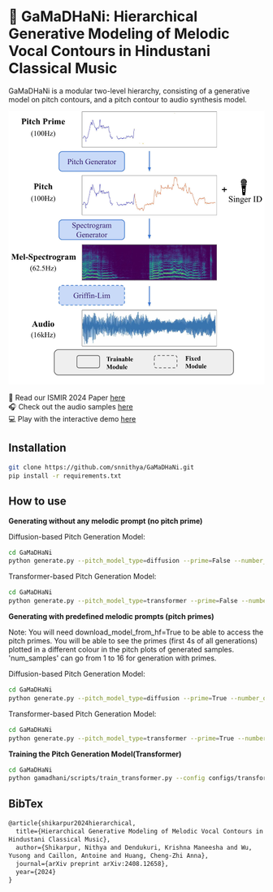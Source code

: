 # 🎤 GaMaDHaNi: Hierarchical Generative Modeling of Melodic Vocal Contours in Hindustani Classical Music
GaMaDHaNi is a modular two-level hierarchy, consisting of a generative model on pitch contours, and a pitch contour to audio synthesis model.

![GaMaDHaNi](GaMaDHaNi.jpg)

:book: Read our ISMIR 2024 Paper [here](https://arxiv.org/abs/2408.12658)\
:headphones: Check out the audio samples [here](https://snnithya.github.io/gamadhani-samples/)\
:computer: Play with the interactive demo [here](https://huggingface.co/spaces/snnithya/GaMaDHaNi) 
## Installation

   ```bash
   git clone https://github.com/snnithya/GaMaDHaNi.git
   pip install -r requirements.txt
   ```

## How to use

**Generating without any melodic prompt (no pitch prime)**

Diffusion-based Pitch Generation Model:
```bash
cd GaMaDHaNi
python generate.py --pitch_model_type=diffusion --prime=False --number_of_samples=1 --download_model_from_hf=True
```

Transformer-based Pitch Generation Model:
```bash
cd GaMaDHaNi
python generate.py --pitch_model_type=transformer --prime=False --number_of_samples=1 --download_model_from_hf=True
```


**Generating with predefined melodic prompts (pitch primes)** 


Note: You will need download_model_from_hf=True to be able to access the pitch primes. You will be able to see the primes (first 4s of all generations) plotted in a different colour in the pitch plots of generated samples. 'num_samples' can go from 1 to 16 for generation with primes.

Diffusion-based Pitch Generation Model:
```bash
cd GaMaDHaNi
python generate.py --pitch_model_type=diffusion --prime=True --number_of_samples=1 --download_model_from_hf=True 
```

Transformer-based Pitch Generation Model:
```bash
cd GaMaDHaNi
python generate.py --pitch_model_type=transformer --prime=True --number_of_samples=1 --download_model_from_hf=True 
```


**Training the Pitch Generation Model(Transformer)**
```bash
cd GaMaDHaNi
python gamadhani/scripts/train_transformer.py --config configs/transformer_pitch_config.gin --gpu=0 --val_every=1 --max_epochs=1000 --batch_size=4
```

## BibTex
```
@article{shikarpur2024hierarchical,
  title={Hierarchical Generative Modeling of Melodic Vocal Contours in Hindustani Classical Music},
  author={Shikarpur, Nithya and Dendukuri, Krishna Maneesha and Wu, Yusong and Caillon, Antoine and Huang, Cheng-Zhi Anna},
  journal={arXiv preprint arXiv:2408.12658},
  year={2024}
}
```

